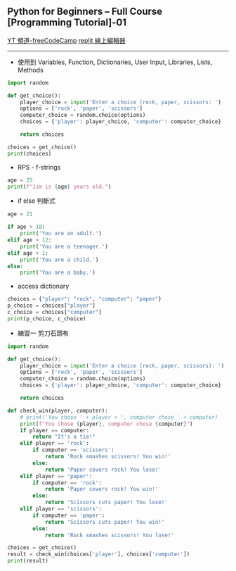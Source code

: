 ## Python for Beginners – Full Course [Programming Tutorial]-01

[YT 頻道-freeCodeCamp](https://www.youtube.com/watch?v=eWRfhZUzrAc&t=1071s)
[replit 線上編輯器](https://replit.com/@BurnettMiao/day-1-printing-start)

---

- 使用到 Variables, Function, Dictionaries, User Input, Libraries, Lists, Methods

```python
import random

def get_choice():
    player_choice = input('Enter a choice (rock, paper, scissors: ')
    options = ['rock', 'paper', 'scissors']
    computer_choice = random.choice(options)
    choices = {'player': player_choice, 'computer': computer_choice}

    return choices

choices = get_choice()
print(choices)
```

- RPS - f-strings

```python
age = 25
print(f"Jim is {age} years old.")
```

- if else 判斷式

```python
age = 21

if age > 18:
    print('You are an adult.')
elif age > 12:
    print('You are a teenager.')
elif age > 1:
    print('You are a child.')
else:
    print('You are a baby.')
```

- access dictionary

```python
choices = {"player": "rock", "computer": "paper"}
p_choice = choices["player"]
c_choice = choices["computer"]
print(p_choice, c_choice)
```

- 練習一 剪刀石頭布

```python
import random

def get_choice():
    player_choice = input('Enter a choice (rock, paper, scissors): ')
    options = ['rock', 'paper', 'scissors']
    computer_choice = random.choice(options)
    choices = {'player': player_choice, 'computer': computer_choice}

    return choices

def check_win(player, computer):
    # print('You chose ' + player + ', computer chose ' + computer)
    print(f"You chose {player}, computer chose {computer}")
    if player == computer:
        return "It's a tie!"
    elif player == 'rock':
        if computer == 'scissors':
            return 'Rock smashes scissors! You win!'
        else:
            return 'Paper covers rock! You lose!'
    elif player == 'paper':
        if computer == 'rock':
            return 'Paper covers rock! You win!'
        else:
            return 'Scissors cuts paper! You lose!'
    elif player == 'scissors':
        if computer == 'paper':
            return 'Scissors cuts paper! You win!'
        else:
            return 'Rock smashes scissors! You lose!'

choices = get_choice()
result = check_win(choices['player'], choices['computer'])
print(result)
```
